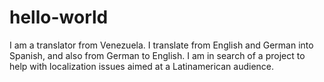 # hello-world
I am a translator from Venezuela. I translate from English and German into Spanish, and also from German to English. I am in search of a project to help with localization issues aimed at a Latinamerican audience.
